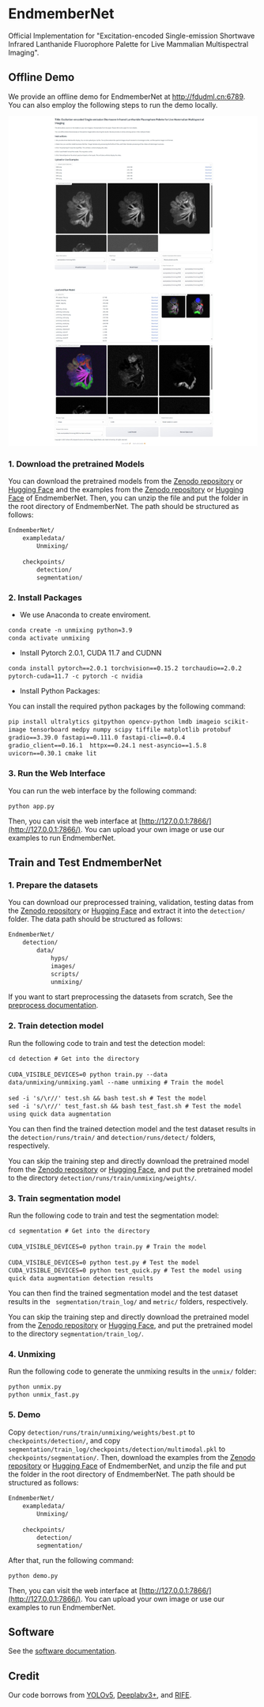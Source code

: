# EndmemberNet
Official Implementation for "Excitation-encoded Single-emission Shortwave Infrared Lanthanide Fluorophore Palette for Live Mammalian Multispectral Imaging".
## Offline Demo

We provide an offline demo for EndmemberNet at http://fdudml.cn:6789. You can also employ the following steps to run the demo locally.

![demo1](./doc/demo1.jpeg)

### 1. Download the pretrained Models

You can download the pretrained models  from the [Zenodo repository](https://doi.org/10.5281/zenodo.13622929) or [Hugging Face](https://huggingface.co/Orange066/Unmixing_Model) and the examples from the [Zenodo repository](https://doi.org/10.5281/zenodo.13622692)  or [Hugging Face](https://huggingface.co/datasets/Orange066/Unmixing_ExampleData) of EndmemberNet. Then, you can unzip the file and put the folder in the root directory of EndmemberNet. The path should be structured as follows:

```
EndmemberNet/
    exampledata/
        Unmixing/

    checkpoints/
        detection/
        segmentation/
```

### 2. Install Packages 

* We use Anaconda to create enviroment.

```
conda create -n unmixing python=3.9
conda activate unmixing
```

* Install Pytorch 2.0.1, CUDA 11.7 and CUDNN 

```
conda install pytorch==2.0.1 torchvision==0.15.2 torchaudio==2.0.2 pytorch-cuda=11.7 -c pytorch -c nvidia
```

* Install Python Packages: 

You can install the required python packages by the following command:

```
pip install ultralytics gitpython opencv-python lmdb imageio scikit-image tensorboard medpy numpy scipy tiffile matplotlib protobuf gradio==3.39.0 fastapi==0.111.0 fastapi-cli==0.0.4 gradio_client==0.16.1  httpx==0.24.1 nest-asyncio==1.5.8 uvicorn==0.30.1 cmake lit
```

### 3. Run the Web Interface

You can run the web interface by the following command:

```
python app.py
```

Then, you can visit the web interface at [http://127.0.0.1:7866/](http://127.0.0.1:7866/). You can upload your own image or use our examples to run EndmemberNet.


## Train and Test EndmemberNet

### 1. Prepare the datasets

You can download our preprocessed  training, validation, testing datas from the [Zenodo repository](https://doi.org/10.5281/zenodo.13622692) or [Hugging Face](https://huggingface.co/datasets/Orange066/Unmixing_TrainValTestData) and extract it into the `detection/` folder. The data path should be structured as follows:

```
EndmemberNet/
    detection/
        data/
            hyps/
            images/
            scripts/
            unmixing/
```

If you want to start preprocessing the datasets from scratch, See the [preprocess documentation](preprocess/README.md).

### 2. Train detection model

Run the following code to train and test the detection model:

```
cd detection # Get into the directory

CUDA_VISIBLE_DEVICES=0 python train.py --data data/unmixing/unmixing.yaml --name unmixing # Train the model

sed -i 's/\r//' test.sh && bash test.sh # Test the model
sed -i 's/\r//' test_fast.sh && bash test_fast.sh # Test the model using quick data augmentation
```

You can then find the trained detection model and the test dataset results in the `detection/runs/train/` and `detection/runs/detect/` folders, respectively.

You can skip the training step and directly download the pretrained model from the [Zenodo repository](https://doi.org/10.5281/zenodo.13622929) or [Hugging Face](https://huggingface.co/Orange066/Unmixing_Model), and put the pretrained model to the directory `detection/runs/train/unmixing/weights/`.

### 3. Train segmentation model

Run the following code to train and test the segmentation model:

```
cd segmentation # Get into the directory

CUDA_VISIBLE_DEVICES=0 python train.py # Train the model

CUDA_VISIBLE_DEVICES=0 python test.py # Test the model
CUDA_VISIBLE_DEVICES=0 python test_quick.py # Test the model using quick data augmentation detection results
```

You can then find the trained segmentation model and the test dataset results in the ` segmentation/train_log/` and `metric/` folders, respectively.

You can skip the training step and directly download the pretrained model from the [Zenodo repository](https://doi.org/10.5281/zenodo.13622929) or [Hugging Face](https://huggingface.co/Orange066/Unmixing_Model), and put the pretrained model to the directory `segmentation/train_log/`.

### 4. Unmixing

Run the following code to generate the unmixing results in the `unmix/` folder:

```
python unmix.py
python unmix_fast.py
```

### 5. Demo

Copy `detection/runs/train/unmixing/weights/best.pt` to `checkpoints/detection/`, and copy `segmentation/train_log/checkpoints/detection/multimodal.pkl` to `checkpoints/segmentation/`.  Then, download the examples from the [Zenodo repository](https://doi.org/10.5281/zenodo.13622692)  or [Hugging Face](https://huggingface.co/datasets/Orange066/Unmixing_ExampleData) of EndmemberNet, and unzip the file and put the folder in the root directory of EndmemberNet. The path should be structured as follows:

```
EndmemberNet/
    exampledata/
        Unmixing/

    checkpoints/
        detection/
        segmentation/
```

After that, run the following command:

```
python demo.py
```

Then, you can visit the web interface at [http://127.0.0.1:7866/](http://127.0.0.1:7866/). You can upload your own image or use our examples to run EndmemberNet.

## Software

See the [software documentation](software/README.md).

## Credit

Our code borrows from [YOLOv5](https://github.com/ultralytics/yolov5), [Deeplabv3+](https://github.com/VainF/DeepLabV3Plus-Pytorch), and [RIFE](https://github.com/hzwer/ECCV2022-RIFE).
